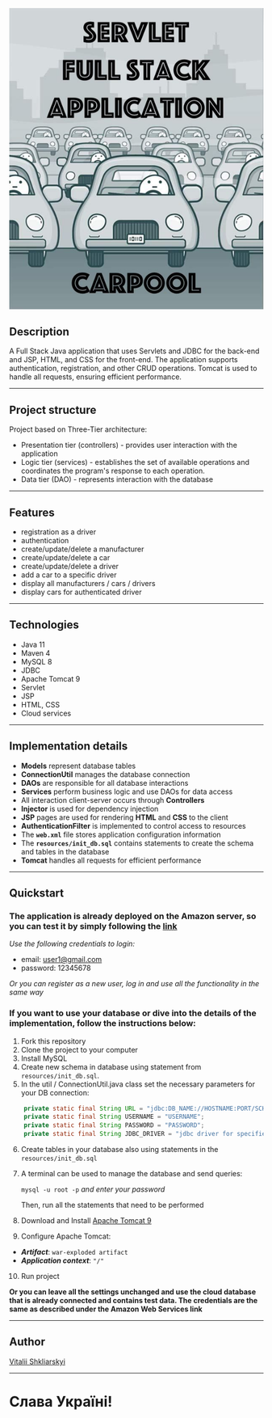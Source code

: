 ![Header](src/main/resources/pictures/car-pool.jpeg)

##  Description
A Full Stack Java application that uses Servlets and JDBC for the back-end and JSP, HTML, and CSS for the front-end.
The application supports authentication, registration, and other CRUD operations.
Tomcat is used to handle all requests, ensuring efficient performance.

---

##  Project structure
Project based on Three-Tier architecture:
- Presentation tier (controllers) - provides user interaction with the application
- Logic tier (services) - establishes the set of available operations and coordinates the program's response to each operation.
- Data tier (DAO) - represents interaction with the database

---

## Features
- registration as a driver
- authentication
- create/update/delete a manufacturer
- create/update/delete a car
- create/update/delete a driver
- add a car to a specific driver
- display all manufacturers / cars / drivers
- display cars for authenticated driver

---

## Technologies
- Java 11
- Maven 4
- MySQL 8
- JDBC
- Apache Tomcat 9
- Servlet
- JSP
- HTML, CSS
- Cloud services

---

## Implementation details
- **Models** represent database tables
- **ConnectionUtil** manages the database connection
- **DAOs** are responsible for all database interactions
- **Services** perform business logic and use DAOs for data access
- All interaction client-server occurs through **Controllers**
- **Injector** is used for dependency injection
- **JSP** pages are used for rendering **HTML** and **CSS** to the client
- **AuthenticationFilter** is implemented to control access to resources
- The **`web.xml`** file stores application configuration information
- The **`resources/init_db.sql`** contains statements to create the schema and tables in the database
- **Tomcat** handles all requests for efficient performance

---

## Quickstart
### The application is already deployed on the Amazon server, so you can test it by simply following the <a href="http://app-env.eba-hvpvyvpu.us-east-1.elasticbeanstalk.com/login"> **link** </a>

*Use the following credentials to login:*
- email: user1@gmail.com
- password: 12345678

*Or you can register as a new user, log in and use all the functionality in the same way*

### If you want to use your database or dive into the details of the implementation, follow the instructions below:
1. Fork this repository
2. Clone the project to your computer
3. Install MySQL
4. Create new schema in database using statement from `resources/init_db.sql`. 
5. In the util / ConnectionUtil.java class set the necessary parameters for your DB connection:

``` java
    private static final String URL = "jdbc:DB_NAME://HOSTNAME:PORT/SCHEMA";
    private static final String USERNAME = "USERNAME"; 
    private static final String PASSWORD = "PASSWORD";
    private static final String JDBC_DRIVER = "jdbc driver for specified DB";
```

6. Create tables in your database also using statements in the `resources/init_db.sql` 
7. A terminal can be used to manage the database and send queries:

   `mysql -u root -p` *and enter your password*

    Then, run all the statements that need to be performed

8. Download and Install <a href="https://tomcat.apache.org/download-90.cgi">Apache Tomcat 9</a>
9. Configure Apache Tomcat: 
- ***Artifact***: `war-exploded artifact` 
- ***Application context***: `"/"`
10. Run project

**Or you can leave all the settings unchanged and use the cloud database that is already connected and contains test data. The credentials are the same as described under the Amazon Web Services link**

---

## Author

[Vitalii Shkliarskyi](https://github.com/VitaliiShkliarskyi)

---

# Слава Україні!

